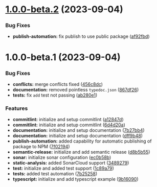 # [1.0.0-beta.2](https://github.com/ikari-engine/tests-0/compare/v1.0.0-beta.1...v1.0.0-beta.2) (2023-09-04)


### Bug Fixes

* **publish-automation:** fix publish to use public package ([af92fbd](https://github.com/ikari-engine/tests-0/commit/af92fbd1eeb0677d864075529762fe1c953ed90e))

# 1.0.0-beta.1 (2023-09-04)


### Bug Fixes

* **conflicts:** merge conflicts fixed ([456c8dc](https://github.com/ikari-engine/tests-0/commit/456c8dc0d956376d175ed92eb72ed9a91dda2bef))
* **documentation:** removed pointless `typedoc.json` ([867df26](https://github.com/ikari-engine/tests-0/commit/867df26ae63441f6cf982a58937b1ec8f15f17c9))
* **tests:** fix `add` test not passing ([ab280e1](https://github.com/ikari-engine/tests-0/commit/ab280e1605295cd14c67064ef8a652c35e52ce39))


### Features

* **commitlint:** initialize and setup commitlint ([a12847d](https://github.com/ikari-engine/tests-0/commit/a12847d6dd405621f764abb94cd9924fc4bad69c))
* **commitlint:** initialize and setup commitlint ([6d4d20a](https://github.com/ikari-engine/tests-0/commit/6d4d20a72f0507b7ddf3a0eb49076dd009b14d68))
* **documentation:** initialize and setup documentation ([7b27bb4](https://github.com/ikari-engine/tests-0/commit/7b27bb4fcaf95fe41aff4362d16956927b8da49b))
* **documentation:** initialize and setup documentation ([dff9b48](https://github.com/ikari-engine/tests-0/commit/dff9b48eeb60e19e073212203be12628a08ea34b))
* **publish-automation:** added capability for automatic publishing of package to NPM ([7f02194](https://github.com/ikari-engine/tests-0/commit/7f02194c3539962a76973d5efa70338eddb73ad9))
* **semantic-release:** initialize and add semantic release ([d8b5b55](https://github.com/ikari-engine/tests-0/commit/d8b5b552a6fce934fbabc9f9725f1d05c0b69d1b))
* **sonar:** initialize sonar configuration ([ec0b58b](https://github.com/ikari-engine/tests-0/commit/ec0b58b431085836f603d9ab5bb228ff05f6604c))
* **static-analysis:** added SonarCloud support ([3489279](https://github.com/ikari-engine/tests-0/commit/3489279e794c4958e4febedbf4c981dcc73b3383))
* **test:** initialize and added test support ([1c89a79](https://github.com/ikari-engine/tests-0/commit/1c89a792f4f69f7a7f73f9ced63259acca8f73fb))
* **tests:** added test automation ([7b25258](https://github.com/ikari-engine/tests-0/commit/7b252582a356f5894ff4d89df4f88dda92268c59))
* **typescript:** initialize and add typescript example ([9b16090](https://github.com/ikari-engine/tests-0/commit/9b160907f653d3895a26156f0a871b1e193744ec))
